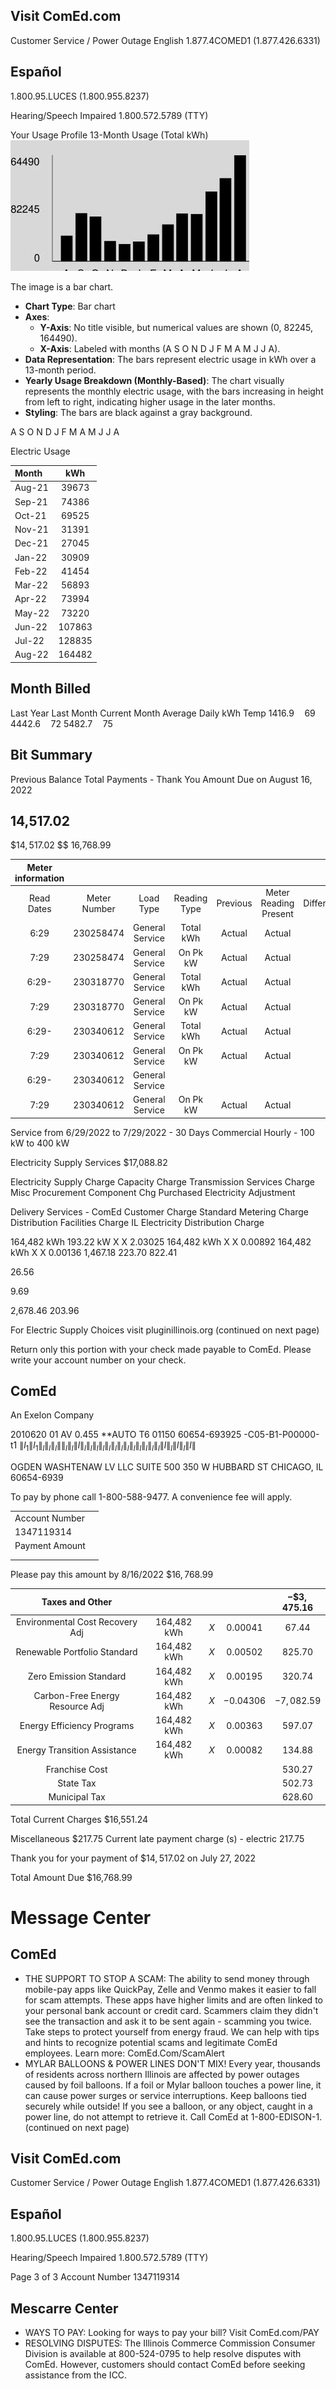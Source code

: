 ## Visit ComEd.com

Customer Service / Power Outage English
1.877.4COMED1 (1.877.426.6331)

## Español

1.800.95.LUCES (1.800.955.8237)

Hearing/Speech Impaired
1.800.572.5789 (TTY)

Your Usage Profile 13-Month Usage (Total kWh)
![](images/img-0.jpeg)

The image is a bar chart. 

- **Chart Type**: Bar chart
- **Axes**:
  - **Y-Axis**: No title visible, but numerical values are shown (0, 82245, 164490).
  - **X-Axis**: Labeled with months (A S O N D J F M A M J J A).
- **Data Representation**: The bars represent electric usage in kWh over a 13-month period.
- **Yearly Usage Breakdown (Monthly-Based)**: The chart visually represents the monthly electric usage, with the bars increasing in height from left to right, indicating higher usage in the later months.
- **Styling**: The bars are black against a gray background.

A S O N D J F M A M J J A

Electric Usage

| Month | kWh |
| :-- | :--: |
| Aug-21 | 39673 |
| Sep-21 | 74386 |
| Oct-21 | 69525 |
| Nov-21 | 31391 |
| Dec-21 | 27045 |
| Jan-22 | 30909 |
| Feb-22 | 41454 |
| Mar-22 | 56893 |
| Apr-22 | 73994 |
| May-22 | 73220 |
| Jun-22 | 107863 |
| Jul-22 | 128835 |
| Aug-22 | 164482 |

## Month Billed

Last Year
Last Month
Current Month
Average Daily kWh Temp
$1416.9 \quad 69$
$4442.6 \quad 72$
$5482.7 \quad 75$

## Bit Summary

Previous Balance
Total Payments - Thank You
Amount Due on August 16, 2022

## 14,517.02

$\$ 14,517.02$
$\$ 16,768.99

| Meter information |  |  |  |  |  |  |  |  |
| :--: | :--: | :--: | :--: | :--: | :--: | :--: | :--: | :--: |
| Read <br> Dates | Meter <br> Number | Load <br> Type | Reading <br> Type | Previous | Meter Reading Present | Difference | Multiplier | Usage |
| 6:29 | 230258474 | General Service | Total kWh | Actual | Actual |  |  | 121498 |
| 7:29 | 230258474 | General Service | On Pk kW | Actual | Actual |  |  | 237.44 |
| 6:29- | 230318770 | General Service | Total kWh | Actual | Actual |  |  | 27 |
| 7:29 | 230318770 | General Service | On Pk kW | Actual | Actual |  |  | 0.04 |
| 6:29- | 230340612 | General Service | Total kWh | Actual | Actual |  |  | 42956 |
| 7:29 | 230340612 | General Service | On Pk kW | Actual | Actual |  |  | 80.26 |
| 6:29- | 230340612 | General Service |  |  |  |  |  |  |
| 7:29 | 230340612 | General Service | On Pk kW | Actual | Actual |  |  | 80.26 |

Service from 6/29/2022 to 7/29/2022 - 30 Days
Commercial Hourly - 100 kW to 400 kW

Electricity Supply Services
\$17,088.82

Electricity Supply Charge
Capacity Charge
Transmission Services Charge
Misc Procurement Component Chg
Purchased Electricity Adjustment

Delivery Services - ComEd
Customer Charge
Standard Metering Charge
Distribution Facilities Charge
IL Electricity Distribution Charge

164,482 kWh
193.22 kW X X 2.03025
164,482 kWh X X 0.00892
164,482 kWh X X 0.00136
1,467.18
223.70
822.41

26.56

9.69

2,678.46
203.96

For Electric Supply Choices visit
pluginillinois.org
(continued on next page)

Return only this portion with your check made payable to ComEd. Please write your account number on your check.

## ComEd

An Exelon Company

2010620 01 AV 0.455 **AUTO T6 01150 60654-693925 -C05-B1-P00000-t1
$\|l_{1} \| l_{1} \|_{l} \|_{l} \|_{l}\left\|\|_{l} \|_{l}\|l\|_{l}\left\|_{l}\left\|_{l}\left\|_{l}\left\|_{l}\left\|_{l}\left\|_{l}\right\|_{l}\right\|_{l}\right\|_{l}\right\|_{l}\right\|_{l}\right\|_{l}\|l\|_{l}\|l\|_{l}\|l\|$

OGDEN WASHTENAW LV LLC SUITE 500
350 W HUBBARD ST CHICAGO, IL 60654-6939

To pay by phone call 1-800-588-9477.
A convenience fee will apply.

|  |  |
| :-- | :-- |
| Account Number |  |
| 1347119314 |  |
| Payment Amount |  |
|  |  |
|  |  |

Please pay this
amount by 8/16/2022
$\$ 16,768.99$

| Taxes and Other |  |  |  | $-\$ 3,475.16$ |
| :--: | :--: | :--: | :--: | :--: |
| Environmental Cost Recovery Adj | 164,482 kWh | $X$ | 0.00041 | 67.44 |
| Renewable Portfolio Standard | 164,482 kWh | $X$ | 0.00502 | 825.70 |
| Zero Emission Standard | 164,482 kWh | $X$ | 0.00195 | 320.74 |
| Carbon-Free Energy Resource Adj | 164,482 kWh | $X$ | $-0.04306$ | $-7,082.59$ |
| Energy Efficiency Programs | 164,482 kWh | $X$ | 0.00363 | 597.07 |
| Energy Transition Assistance | 164,482 kWh | $X$ | 0.00082 | 134.88 |
| Franchise Cost |  |  |  | 530.27 |
| State Tax |  |  |  | 502.73 |
| Municipal Tax |  |  |  | 628.60 |

Total Current Charges
\$16,551.24

Miscellaneous
\$217.75
Current late payment charge (s) - electric
217.75

Thank you for your payment of $\$ 14,517.02$ on July 27, 2022

Total Amount Due
\$16,768.99

# Message Center 

## ComEd

- THE SUPPORT TO STOP A SCAM: The ability to send money through mobile-pay apps like QuickPay, Zelle and Venmo makes it easier to fall for scam attempts. These apps have higher limits and are often linked to your personal bank account or credit card. Scammers claim they didn't see the transaction and ask it to be sent again - scamming you twice. Take steps to protect yourself from energy fraud. We can help with tips and hints to recognize potential scams and legitimate ComEd employees. Learn more: ComEd.Com/ScamAlert
- MYLAR BALLOONS \& POWER LINES DON'T MIX! Every year, thousands of residents across northern Illinois are affected by power outages caused by foil balloons. If a foil or Mylar balloon touches a power line, it can cause power surges or service interruptions. Keep balloons tied securely while outside! If you see a balloon, or any object, caught in a power line, do not attempt to retrieve it. Call ComEd at 1-800-EDISON-1.
(continued on next page)

## Visit ComEd.com

Customer Service / Power Outage English
1.877.4COMED1 (1.877.426.6331)

## Español

1.800.95.LUCES (1.800.955.8237)

Hearing/Speech Impaired
1.800.572.5789 (TTY)

Page 3 of 3
Account Number 1347119314

## Mescarre Center

- WAYS TO PAY: Looking for ways to pay your bill? Visit ComEd.com/PAY
- RESOLVING DISPUTES: The Illinois Commerce Commission Consumer Division is available at 800-524-0795 to help resolve disputes with ComEd. However, customers should contact ComEd before seeking assistance from the ICC.

